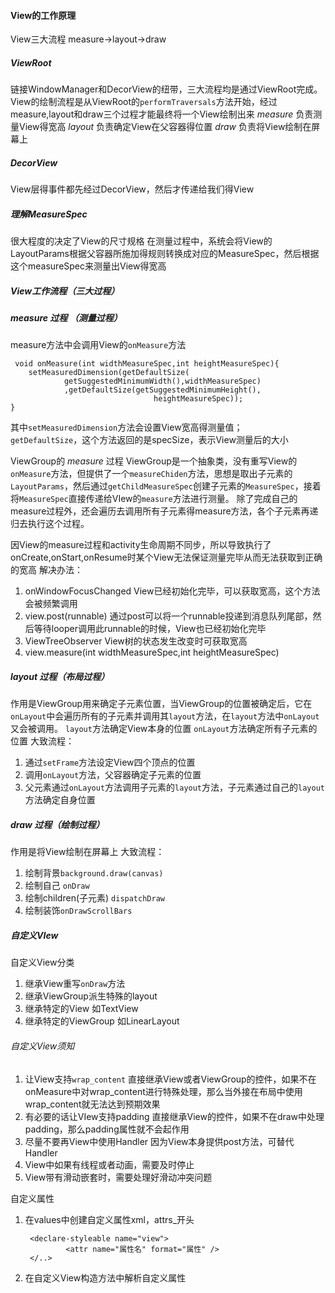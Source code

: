#### View的工作原理
View三大流程 measure->layout->draw
##### ViewRoot
链接WindowManager和DecorView的纽带，三大流程均是通过ViewRoot完成。
View的绘制流程是从ViewRoot的`performTraversals`方法开始，经过measure,layout和draw三个过程才能最终将一个View绘制出来
_measure_ 负责测量View得宽高
_layout_ 负责确定View在父容器得位置
_draw_ 负责将View绘制在屏幕上
##### DecorView
View层得事件都先经过DecorView，然后才传递给我们得View
	
##### 理解MeasureSpec
很大程度的决定了View的尺寸规格
在测量过程中，系统会将View的LayoutParams根据父容器所施加得规则转换成对应的MeasureSpec，然后根据这个measureSpec来测量出View得宽高

##### View工作流程（三大过程）
#####  _measure_ 过程  （测量过程）  
measure方法中会调用View的`onMeasure`方法

 	 void onMeasure(int widthMeasureSpec,int heightMeasureSpec){
		setMeasuredDimension(getDefaultSize(
				getSuggestedMinimumWidth(),widthMeasureSpec)
				,getDefaultSize(getSuggestedMinimumHeight(),
									heightMeasureSpec));
	}

其中`setMeasuredDimension`方法会设置View宽高得测量值；  
`getDefaultSize`，这个方法返回的是specSize，表示View测量后的大小

ViewGroup的 _measure_ 过程
ViewGroup是一个抽象类，没有重写View的`onMeasure`方法，但提供了一个`measureChiden`方法，思想是取出子元素的`LayoutParams`，然后通过`getChildMeasureSpec`创建子元素的`MeasureSpec`，接着将`MeasureSpec`直接传递给VIew的`measure`方法进行测量。
除了完成自己的measure过程外，还会遍历去调用所有子元素得measure方法，各个子元素再递归去执行这个过程。

因View的measure过程和activity生命周期不同步，所以导致执行了onCreate,onStart,onResume时某个View无法保证测量完毕从而无法获取到正确的宽高
解决办法：
1. onWindowFocusChanged
View已经初始化完毕，可以获取宽高，这个方法会被频繁调用
2. view.post(runnable)
通过post可以将一个runnable投递到消息队列尾部，然后等待looper调用此runnable的时候，View也已经初始化完毕
3. ViewTreeObserver
View树的状态发生改变时可获取宽高
4. view.measure(int widthMeasureSpec,int heightMeasureSpec)

##### _layout_ 过程（布局过程）
作用是ViewGroup用来确定子元素位置，当ViewGroup的位置被确定后，它在`onLayout`中会遍历所有的子元素并调用其`layout`方法，在`layout`方法中`onLayout`又会被调用。
`layout`方法确定View本身的位置
`onLayout`方法确定所有子元素的位置
大致流程：
1. 通过`setFrame`方法设定View四个顶点的位置
2. 调用`onLayout`方法，父容器确定子元素的位置
3. 父元素通过`onLayout`方法调用子元素的`layout`方法，子元素通过自己的`layout`方法确定自身位置

##### _draw_ 过程（绘制过程）
作用是将View绘制在屏幕上
大致流程：
1. 绘制背景`background.draw(canvas)`
2. 绘制自己 `onDraw`
3. 绘制children(子元素) `dispatchDraw`
4. 绘制装饰`onDrawScrollBars`

##### 自定义VIew
自定义View分类
1. 继承View重写`onDraw`方法
2. 继承ViewGroup派生特殊的layout
3. 继承特定的View 如TextView
4. 继承特定的ViewGroup 如LinearLayout

###### 自定义View须知
1. 让View支持`wrap_content`
直接继承View或者ViewGroup的控件，如果不在onMeasure中对wrap_content进行特殊处理，那么当外接在布局中使用wrap_content就无法达到预期效果
2. 有必要的话让VIew支持padding
直接继承View的控件，如果不在draw中处理padding，那么padding属性就不会起作用
3. 尽量不要再View中使用Handler
因为View本身提供post方法，可替代Handler
4. View中如果有线程或者动画，需要及时停止
5. View带有滑动嵌套时，需要处理好滑动冲突问题

自定义属性
1. 在values中创建自定义属性xml，attrs_开头
	
		<declare-styleable name="view">
				<attr name="属性名" format="属性" />
		</..>
2. 在自定义View构造方法中解析自定义属性